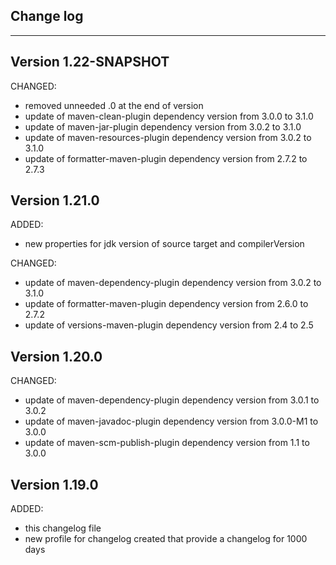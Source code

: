 ## Change log
----------------------

Version 1.22-SNAPSHOT
-------------

CHANGED:

- removed unneeded .0 at the end of version
- update of maven-clean-plugin dependency version from 3.0.0 to 3.1.0
- update of maven-jar-plugin dependency version from 3.0.2 to 3.1.0
- update of maven-resources-plugin dependency version from 3.0.2 to 3.1.0
- update of formatter-maven-plugin dependency version from 2.7.2 to 2.7.3

Version 1.21.0
-------------

ADDED:
 
- new properties for jdk version of source target and compilerVersion

CHANGED:

- update of maven-dependency-plugin dependency version from 3.0.2 to 3.1.0
- update of formatter-maven-plugin dependency version from 2.6.0 to 2.7.2
- update of versions-maven-plugin dependency version from 2.4 to 2.5


Version 1.20.0
-------------

CHANGED:

- update of maven-dependency-plugin dependency version from 3.0.1 to 3.0.2
- update of maven-javadoc-plugin dependency version from 3.0.0-M1 to 3.0.0
- update of maven-scm-publish-plugin dependency version from 1.1 to 3.0.0

Version 1.19.0
-------------

ADDED:
 
- this changelog file
- new profile for changelog created that provide a changelog for 1000 days
